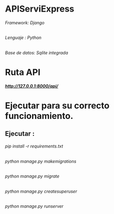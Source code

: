 # APIServiExpress

###### Framework: Django
###### Lenguaje : Python
###### Base de datos: Sqlite integrada

# Ruta API

##### http://127.0.0.1:8000/api/


# Ejecutar para su correcto funcionamiento.

## Ejecutar : 

###### pip install -r requirements.txt
###### python manage.py makemigrations
###### python manage.py migrate
###### python manage.py createsuperuser
###### python manage.py runserver
